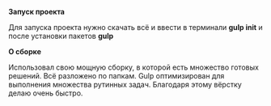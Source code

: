 **Запуск проекта**

Для запуска проекта нужно скачать всё и ввести в терминали **gulp init** и после установки пакетов **gulp**

**О сборке**

Использовал свою мощную сборку, в которой есть множество готовых решений. Всё разложено по папкам. Gulp оптимизирован для выполнения множества рутинных задач. Благодаря этому вёрстку делаю очень быстро.
